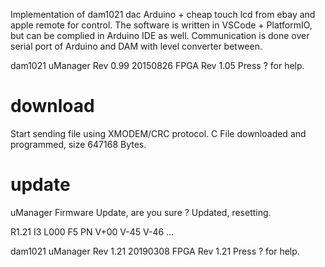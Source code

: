 Implementation of dam1021 dac
Arduino + cheap touch lcd from ebay and apple remote for control.
The software is written in VSCode + PlatformIO, but can be complied in Arduino IDE as well.
Communication is done over serial port of Arduino and DAM with level converter between.





dam1021 uManager Rev 0.99  20150826  FPGA Rev 1.05  Press ? for help.

# download

Start sending file using XMODEM/CRC protocol.
C
File downloaded and programmed, size 647168 Bytes.

# update
uManager Firmware Update, are you sure ?   Updated, resetting.

R1.21
I3
L000
F5
PN
V+00
V-45
V-46
...

dam1021 uManager Rev 1.21 20190308  FPGA Rev 1.21  Press ? for help.

